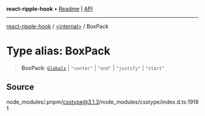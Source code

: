 **react-ripple-hook** • [Readme](../../README.md) \| [API](../../globals.md)

***

[react-ripple-hook](../../README.md) / [\<internal\>](../README.md) / BoxPack

# Type alias: BoxPack

> **BoxPack**: [`Globals`](Globals.md) \| `"center"` \| `"end"` \| `"justify"` \| `"start"`

## Source

node\_modules/.pnpm/csstype@3.1.3/node\_modules/csstype/index.d.ts:19191
